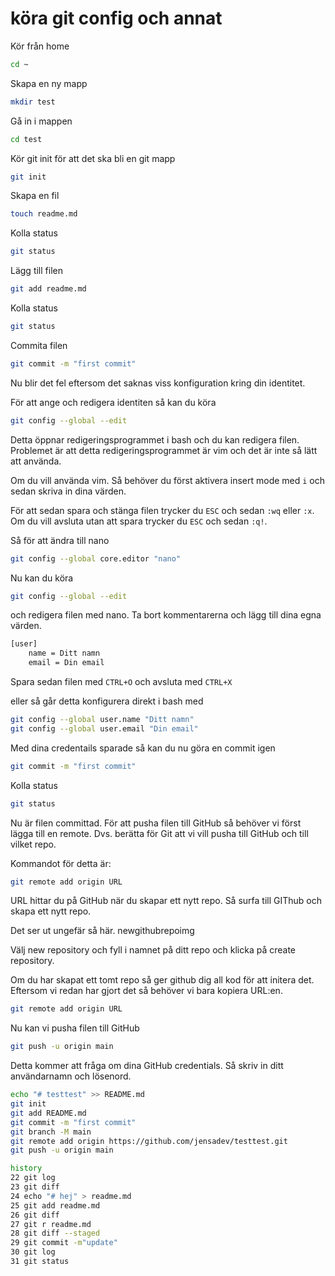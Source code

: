 # köra git config och annat

Kör från home

```bash
cd ~
```

Skapa en ny mapp

```bash
mkdir test
```

Gå in i mappen

```bash
cd test
```

Kör git init för att det ska bli en git mapp

```bash
git init
```

Skapa en fil

```bash
touch readme.md
```

Kolla status

```bash
git status
```

Lägg till filen

```bash
git add readme.md
```

Kolla status

```bash
git status
```

Commita filen

```bash
git commit -m "first commit"
```

Nu blir det fel eftersom det saknas viss konfiguration kring din identitet.

För att ange och redigera identiten så kan du köra

```bash
git config --global --edit
```

Detta öppnar redigeringsprogrammet i bash och du kan redigera filen. Problemet är att detta redigeringsprogrammet är vim och det är inte så lätt att använda.

Om du vill använda vim.
Så behöver du först aktivera insert mode med `i` och sedan skriva in dina värden.

För att sedan spara och stänga filen trycker du `ESC` och sedan `:wq` eller `:x`. Om du vill avsluta utan att spara trycker du `ESC` och sedan `:q!`.

Så för att ändra till nano

```bash
git config --global core.editor "nano"
```

Nu kan du köra

```bash
git config --global --edit
```

och redigera filen med nano. Ta bort kommentarerna och lägg till dina egna värden.

```bash
[user]
    name = Ditt namn
    email = Din email
```

Spara sedan filen med `CTRL+O` och avsluta med `CTRL+X`

eller så går detta konfigurera direkt i bash med

```bash
git config --global user.name "Ditt namn"
git config --global user.email "Din email"
```

Med dina credentails sparade så kan du nu göra en commit igen

```bash
git commit -m "first commit"
```

Kolla status

```bash
git status
```

Nu är filen committad. För att pusha filen till GitHub så behöver vi först lägga till en remote. Dvs. berätta för Git att vi vill pusha till GitHub och till vilket repo.

Kommandot för detta är:

```bash
git remote add origin URL
```

URL hittar du på GitHub när du skapar ett nytt repo.
Så surfa till GIThub och skapa ett nytt repo.

Det ser ut ungefär så här.
newgithubrepoimg

Välj new repository och fyll i namnet på ditt repo och klicka på create repository.

Om du har skapat ett tomt repo så ger github dig all kod för att initera det. Eftersom vi redan har gjort det så behöver vi bara kopiera URL:en.

```bash
git remote add origin URL
```

Nu kan vi pusha filen till GitHub

```bash
git push -u origin main
```

Detta kommer att fråga om dina GitHub credentials. Så skriv in ditt användarnamn och lösenord.

```bash
echo "# testtest" >> README.md
git init
git add README.md
git commit -m "first commit"
git branch -M main
git remote add origin https://github.com/jensadev/testtest.git
git push -u origin main
```

```bash
history
22 git log
23 git diff
24 echo "# hej" > readme.md
25 git add readme.md
26 git diff
27 git r readme.md
28 git diff --staged
29 git commit -m"update"
30 git log
31 git status
```

